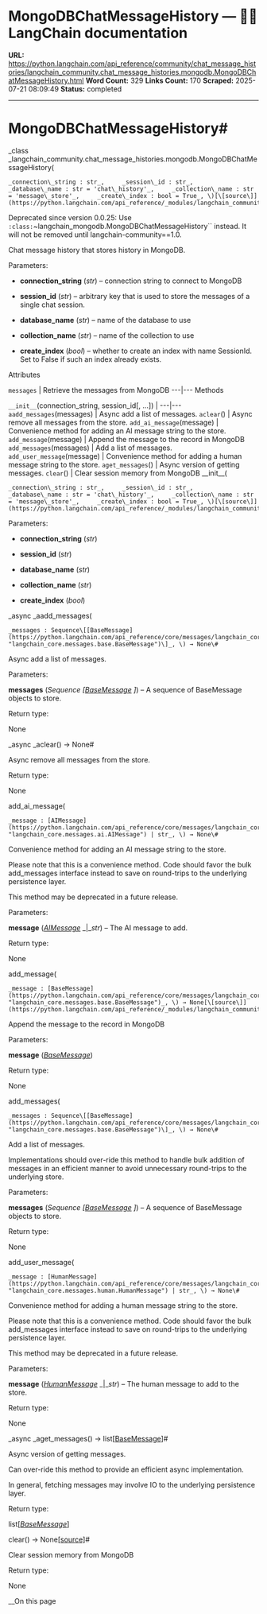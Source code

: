 # MongoDBChatMessageHistory — 🦜🔗 LangChain  documentation

**URL:** https://python.langchain.com/api_reference/community/chat_message_histories/langchain_community.chat_message_histories.mongodb.MongoDBChatMessageHistory.html
**Word Count:** 329
**Links Count:** 170
**Scraped:** 2025-07-21 08:09:49
**Status:** completed

---

# MongoDBChatMessageHistory\#

_class _langchain\_community.chat\_message\_histories.mongodb.MongoDBChatMessageHistory\(

    _connection\_string : str_,     _session\_id : str_,     _database\_name : str = 'chat\_history'_,     _collection\_name : str = 'message\_store'_,     _create\_index : bool = True_, \)[\[source\]](https://python.langchain.com/api_reference/_modules/langchain_community/chat_message_histories/mongodb.html#MongoDBChatMessageHistory)\#     

Deprecated since version 0.0.25: Use `:class:`~langchain_mongodb.MongoDBChatMessageHistory`` instead. It will not be removed until langchain-community==1.0.

Chat message history that stores history in MongoDB.

Parameters:     

  * **connection\_string** \(_str_\) – connection string to connect to MongoDB

  * **session\_id** \(_str_\) – arbitrary key that is used to store the messages of a single chat session.

  * **database\_name** \(_str_\) – name of the database to use

  * **collection\_name** \(_str_\) – name of the collection to use

  * **create\_index** \(_bool_\) – whether to create an index with name SessionId. Set to False if such an index already exists.

Attributes

`messages` | Retrieve the messages from MongoDB   ---|---      Methods

`__init__`\(connection\_string, session\_id\[, ...\]\) |    ---|---   `aadd_messages`\(messages\) | Async add a list of messages.   `aclear`\(\) | Async remove all messages from the store.   `add_ai_message`\(message\) | Convenience method for adding an AI message string to the store.   `add_message`\(message\) | Append the message to the record in MongoDB   `add_messages`\(messages\) | Add a list of messages.   `add_user_message`\(message\) | Convenience method for adding a human message string to the store.   `aget_messages`\(\) | Async version of getting messages.   `clear`\(\) | Clear session memory from MongoDB      \_\_init\_\_\(

    _connection\_string : str_,     _session\_id : str_,     _database\_name : str = 'chat\_history'_,     _collection\_name : str = 'message\_store'_,     _create\_index : bool = True_, \)[\[source\]](https://python.langchain.com/api_reference/_modules/langchain_community/chat_message_histories/mongodb.html#MongoDBChatMessageHistory.__init__)\#     

Parameters:     

  * **connection\_string** \(_str_\)

  * **session\_id** \(_str_\)

  * **database\_name** \(_str_\)

  * **collection\_name** \(_str_\)

  * **create\_index** \(_bool_\)

_async _aadd\_messages\(

    _messages : Sequence\[[BaseMessage](https://python.langchain.com/api_reference/core/messages/langchain_core.messages.base.BaseMessage.html#langchain_core.messages.base.BaseMessage "langchain_core.messages.base.BaseMessage")\]_, \) → None\#     

Async add a list of messages.

Parameters:     

**messages** \(_Sequence_ _\[_[_BaseMessage_](https://python.langchain.com/api_reference/core/messages/langchain_core.messages.base.BaseMessage.html#langchain_core.messages.base.BaseMessage "langchain_core.messages.base.BaseMessage") _\]_\) – A sequence of BaseMessage objects to store.

Return type:     

None

_async _aclear\(\) → None\#     

Async remove all messages from the store.

Return type:     

None

add\_ai\_message\(

    _message : [AIMessage](https://python.langchain.com/api_reference/core/messages/langchain_core.messages.ai.AIMessage.html#langchain_core.messages.ai.AIMessage "langchain_core.messages.ai.AIMessage") | str_, \) → None\#     

Convenience method for adding an AI message string to the store.

Please note that this is a convenience method. Code should favor the bulk add\_messages interface instead to save on round-trips to the underlying persistence layer.

This method may be deprecated in a future release.

Parameters:     

**message** \([_AIMessage_](https://python.langchain.com/api_reference/core/messages/langchain_core.messages.ai.AIMessage.html#langchain_core.messages.ai.AIMessage "langchain_core.messages.ai.AIMessage") _|__str_\) – The AI message to add.

Return type:     

None

add\_message\(

    _message : [BaseMessage](https://python.langchain.com/api_reference/core/messages/langchain_core.messages.base.BaseMessage.html#langchain_core.messages.base.BaseMessage "langchain_core.messages.base.BaseMessage")_, \) → None[\[source\]](https://python.langchain.com/api_reference/_modules/langchain_community/chat_message_histories/mongodb.html#MongoDBChatMessageHistory.add_message)\#     

Append the message to the record in MongoDB

Parameters:     

**message** \([_BaseMessage_](https://python.langchain.com/api_reference/core/messages/langchain_core.messages.base.BaseMessage.html#langchain_core.messages.base.BaseMessage "langchain_core.messages.base.BaseMessage")\)

Return type:     

None

add\_messages\(

    _messages : Sequence\[[BaseMessage](https://python.langchain.com/api_reference/core/messages/langchain_core.messages.base.BaseMessage.html#langchain_core.messages.base.BaseMessage "langchain_core.messages.base.BaseMessage")\]_, \) → None\#     

Add a list of messages.

Implementations should over-ride this method to handle bulk addition of messages in an efficient manner to avoid unnecessary round-trips to the underlying store.

Parameters:     

**messages** \(_Sequence_ _\[_[_BaseMessage_](https://python.langchain.com/api_reference/core/messages/langchain_core.messages.base.BaseMessage.html#langchain_core.messages.base.BaseMessage "langchain_core.messages.base.BaseMessage") _\]_\) – A sequence of BaseMessage objects to store.

Return type:     

None

add\_user\_message\(

    _message : [HumanMessage](https://python.langchain.com/api_reference/core/messages/langchain_core.messages.human.HumanMessage.html#langchain_core.messages.human.HumanMessage "langchain_core.messages.human.HumanMessage") | str_, \) → None\#     

Convenience method for adding a human message string to the store.

Please note that this is a convenience method. Code should favor the bulk add\_messages interface instead to save on round-trips to the underlying persistence layer.

This method may be deprecated in a future release.

Parameters:     

**message** \([_HumanMessage_](https://python.langchain.com/api_reference/core/messages/langchain_core.messages.human.HumanMessage.html#langchain_core.messages.human.HumanMessage "langchain_core.messages.human.HumanMessage") _|__str_\) – The human message to add to the store.

Return type:     

None

_async _aget\_messages\(\) → list\[[BaseMessage](https://python.langchain.com/api_reference/core/messages/langchain_core.messages.base.BaseMessage.html#langchain_core.messages.base.BaseMessage "langchain_core.messages.base.BaseMessage")\]\#     

Async version of getting messages.

Can over-ride this method to provide an efficient async implementation.

In general, fetching messages may involve IO to the underlying persistence layer.

Return type:     

list\[[_BaseMessage_](https://python.langchain.com/api_reference/core/messages/langchain_core.messages.base.BaseMessage.html#langchain_core.messages.base.BaseMessage "langchain_core.messages.base.BaseMessage")\]

clear\(\) → None[\[source\]](https://python.langchain.com/api_reference/_modules/langchain_community/chat_message_histories/mongodb.html#MongoDBChatMessageHistory.clear)\#     

Clear session memory from MongoDB

Return type:     

None

__On this page